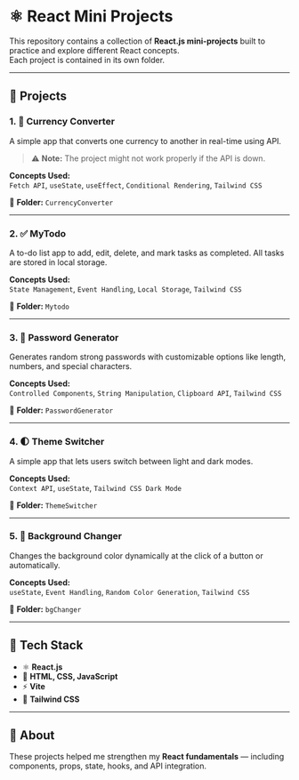 # ⚛ React Mini Projects

This repository contains a collection of **React.js mini-projects** built to practice and explore different React concepts.  
Each project is contained in its own folder.

---

## 🚀 Projects

### 1. 💱 Currency Converter
A simple app that converts one currency to another in real-time using API.  

> ⚠️ **Note:** The project might not work properly if the API is down.

**Concepts Used:**  
`Fetch API`, `useState`, `useEffect`, `Conditional Rendering`, `Tailwind CSS`

📂 **Folder:** `CurrencyConverter`

---

### 2. ✅ MyTodo
A to-do list app to add, edit, delete, and mark tasks as completed. All tasks are stored in local storage.

**Concepts Used:**  
`State Management`, `Event Handling`, `Local Storage`, `Tailwind CSS`

📂 **Folder:** `Mytodo`

---

### 3. 🔐 Password Generator
Generates random strong passwords with customizable options like length, numbers, and special characters.

**Concepts Used:**  
`Controlled Components`, `String Manipulation`, `Clipboard API`, `Tailwind CSS`

📂 **Folder:** `PasswordGenerator`

---

### 4. 🌓 Theme Switcher
A simple app that lets users switch between light and dark modes.

**Concepts Used:**  
`Context API`, `useState`, `Tailwind CSS Dark Mode`

📂 **Folder:** `ThemeSwitcher`

---

### 5. 🎨 Background Changer
Changes the background color dynamically at the click of a button or automatically.

**Concepts Used:**  
`useState`, `Event Handling`, `Random Color Generation`, `Tailwind CSS`

📂 **Folder:** `bgChanger`

---

## 🧰 Tech Stack
- ⚛️ **React.js**  
- 🧩 **HTML, CSS, JavaScript**  
- ⚡ **Vite**  
- 🎨 **Tailwind CSS**

---

## 🌟 About
These projects helped me strengthen my **React fundamentals** — including components, props, state, hooks, and API integration.  
